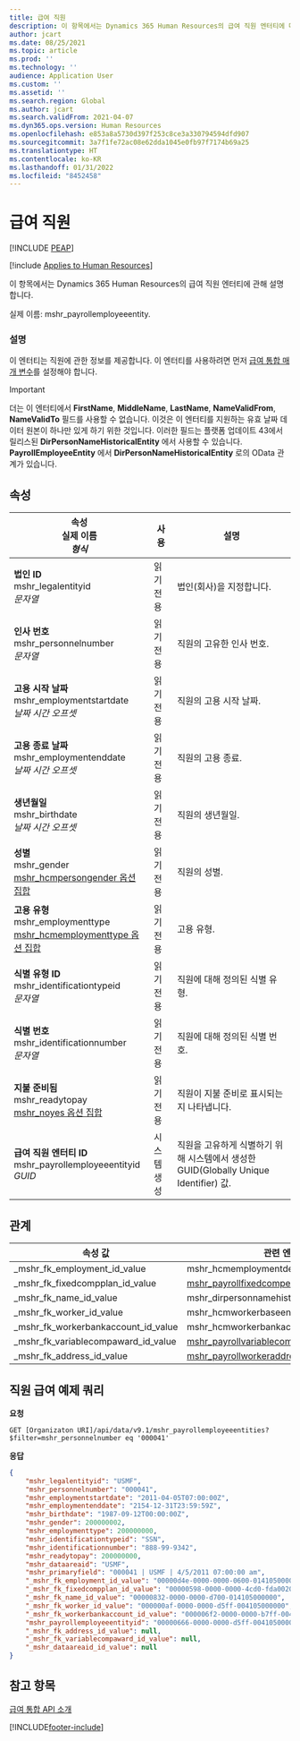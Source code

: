 ```yaml
---
title: 급여 직원
description: 이 항목에서는 Dynamics 365 Human Resources의 급여 직원 엔터티에 대한 세부 정보와 예제 쿼리를 제공합니다.
author: jcart
ms.date: 08/25/2021
ms.topic: article
ms.prod: ''
ms.technology: ''
audience: Application User
ms.custom: ''
ms.assetid: ''
ms.search.region: Global
ms.author: jcart
ms.search.validFrom: 2021-04-07
ms.dyn365.ops.version: Human Resources
ms.openlocfilehash: e853a8a5730d397f253c8ce3a330794594dfd907
ms.sourcegitcommit: 3a7f1fe72ac08e62dda1045e0fb97f7174b69a25
ms.translationtype: HT
ms.contentlocale: ko-KR
ms.lasthandoff: 01/31/2022
ms.locfileid: "8452458"
---
```

# <a name="payroll-employee"></a>급여 직원


[!INCLUDE [PEAP](../includes/peap-1.md)]

[!include [Applies to Human Resources](../includes/applies-to-hr.md)]

이 항목에서는 Dynamics 365 Human Resources의 급여 직원 엔터티에 관해 설명합니다.

실제 이름: mshr_payrollemployeeentity.

### <a name="description"></a>설명

이 엔터티는 직원에 관한 정보를 제공합니다. 이 엔터티를 사용하려면 먼저 [급여 통합 매개 변수](hr-admin-integration-payroll-api-parameters.md)를 설정해야 합니다.

>[!IMPORTANT] 
>더는 이 엔터티에서 **FirstName**, **MiddleName**, **LastName**, **NameValidFrom**, **NameValidTo** 필드를 사용할 수 없습니다. 이것은 이 엔터티를 지원하는 유효 날짜 데이터 원본이 하나만 있게 하기 위한 것입니다.
>이러한 필드는 플랫폼 업데이트 43에서 릴리스된 **DirPersonNameHistoricalEntity** 에서 사용할 수 있습니다. **PayrollEmployeeEntity** 에서 **DirPersonNameHistoricalEntity** 로의 OData 관계가 있습니다. 

## <a name="properties"></a>속성

| 속성</br>**실제 이름**</br>**_형식_** | 사용 | 설명 |
| --- | --- | --- |
| **법인 ID**</br>mshr_legalentityid</br>*문자열* | 읽기 전용 | 법인(회사)을 지정합니다. |
| **인사 번호**</br>mshr_personnelnumber</br>*문자열* | 읽기 전용 | 직원의 고유한 인사 번호. |
| **고용 시작 날짜**</br>mshr_employmentstartdate</br>*날짜 시간 오프셋* | 읽기 전용 | 직원의 고용 시작 날짜. |
| **고용 종료 날짜**</br>mshr_employmentenddate</br>*날짜 시간 오프셋* | 읽기 전용 |직원의 고용 종료.  |
| **생년월일**</br>mshr_birthdate</br>*날짜 시간 오프셋* | 읽기 전용 | 직원의 생년월일. |
| **성별**</br>mshr_gender</br>[mshr_hcmpersongender 옵션 집합](hr-admin-integration-payroll-api-gender.md) | 읽기 전용 | 직원의 성별. |
| **고용 유형**</br>mshr_employmenttype</br>[mshr_hcmemploymenttype 옵션 집합](hr-admin-integration-payroll-api-hcmemploymenttype.md) | 읽기 전용 | 고용 유형. |
| **식별 유형 ID**</br>mshr_identificationtypeid</br>*문자열* |읽기 전용 | 직원에 대해 정의된 식별 유형. |
| **식별 번호**</br>mshr_identificationnumber</br>*문자열* | 읽기 전용 |직원에 대해 정의된 식별 번호. |
| **지불 준비됨**</br>mshr_readytopay</br>[mshr_noyes 옵션 집합](hr-admin-integration-payroll-api-no-yes.md) | 읽기 전용 | 직원이 지불 준비로 표시되는지 나타냅니다. |
| **급여 직원 엔터티 ID**</br>mshr_payrollemployeeentityid</br>*GUID* | 시스템 생성 | 직원을 고유하게 식별하기 위해 시스템에서 생성한 GUID(Globally Unique Identifier) 값. |

## <a name="relations"></a>관계

|속성 값 | 관련 엔터티 | 탐색 속성 | 컬렉션 유형 |
| --- | --- | --- | --- |
| _mshr_fk_employment_id_value | mshr_hcmemploymentdetailentity | mshr_FK_Employment_id | mshr_FK_HcmEmploymentDetailEntity_PayrollEmployee |
| _mshr_fk_fixedcompplan_id_value | [mshr_payrollfixedcompensationplanentity](hr-admin-integration-payroll-api-payroll-fixed-compensation-plan.md) | mshr_FK_FixedCompPlan_id | mshr_FK_PayrollFixedCompensationPlanEntity_Employee |
| _mshr_fk_name_id_value | mshr_dirpersonnamehistoricalentity | mshr_FK_Name_id | - |
| _mshr_fk_worker_id_value | mshr_hcmworkerbaseentity | mshr_FK_Worker_id | mshr_FK_HcmWorkerBaseEntity_PayrollEmployee |
| _mshr_fk_workerbankaccount_id_value | mshr_hcmworkerbankaccountentity | mshr_FK_WorkerBankAccount_id | mshr_FK_HcmWorkerBankAccountEntity_PayrollEmployee |
| _mshr_fk_variablecompaward_id_value | [mshr_payrollvariablecompensationawardentity](hr-admin-integration-payroll-api-payroll-variable-compensation-plan.md) | mshr_FK_VariableCompAward_id | mshr_FK_PayrollVariableCompensationAwardEntity_Employee |
| _mshr_fk_address_id_value | [mshr_payrollworkeraddressentity](hr-admin-integration-payroll-api-payroll-worker-address.md) | mshr_FK_Address_id | mshr_FK_PayrollWorkerAddressEntity_Worker |

## <a name="example-query-for-payroll-employee"></a>직원 급여 예제 쿼리

**요청**

```http
GET [Organizaton URI]/api/data/v9.1/mshr_payrollemployeeentities?$filter=mshr_personnelnumber eq '000041'
```

**응답**

```json
{
    "mshr_legalentityid": "USMF",
    "mshr_personnelnumber": "000041",
    "mshr_employmentstartdate": "2011-04-05T07:00:00Z",
    "mshr_employmentenddate": "2154-12-31T23:59:59Z",
    "mshr_birthdate": "1987-09-12T00:00:00Z",
    "mshr_gender": 200000002,
    "mshr_employmenttype": 200000000,
    "mshr_identificationtypeid": "SSN",
    "mshr_identificationnumber": "888-99-9342",
    "mshr_readytopay": 200000000,
    "mshr_dataareaid": "USMF",
    "mshr_primaryfield": "000041 | USMF | 4/5/2011 07:00:00 am",
    "_mshr_fk_employment_id_value": "00000d4e-0000-0000-0600-014105000000",
    "_mshr_fk_fixedcompplan_id_value": "00000598-0000-0000-4cd0-fda002000000",
    "_mshr_fk_name_id_value": "00000832-0000-0000-d700-014105000000",
    "_mshr_fk_worker_id_value": "000000af-0000-0000-d5ff-004105000000",
    "_mshr_fk_workerbankaccount_id_value": "000006f2-0000-0000-b7ff-004105000000",
    "mshr_payrollemployeeentityid": "00000666-0000-0000-d5ff-004105000000",
    "_mshr_fk_address_id_value": null,
    "_mshr_fk_variablecompaward_id_value": null,
    "_mshr_dataareaid_id_value": null
}
```

## <a name="see-also"></a>참고 항목

[급여 통합 API 소개](hr-admin-integration-payroll-api-introduction.md)

[!INCLUDE[footer-include](../includes/footer-banner.md)]
